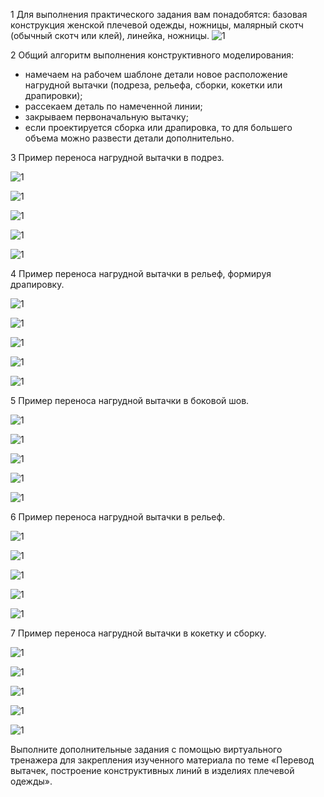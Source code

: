 1 Для выполнения практического задания вам понадобятся: базовая конструкция женской плечевой одежды, ножницы, малярный скотч (обычный скотч или клей), линейка, ножницы.
![1](/modules/shoulders/dynamic-infographic/img/infographic_imgs/pop-up_imgs/card9/1.jpg)

2 Общий алгоритм выполнения конструктивного моделирования:
- намечаем на рабочем шаблоне детали новое расположение нагрудной вытачки (подреза, рельефа, сборки, кокетки или драпировки);
- рассекаем деталь по намеченной линии;
- закрываем первоначальную вытачку;
- если проектируется сборка или драпировка, то для большего объема можно развести детали дополнительно.

3 Пример переноса нагрудной вытачки в подрез.

<div class="pop-up_img">

![1](/modules/shoulders/dynamic-infographic/img/infographic_imgs/pop-up_imgs/card9/2.jpg)

![1](/modules/shoulders/dynamic-infographic/img/infographic_imgs/pop-up_imgs/card9/arrow.jpg)

![1](/modules/shoulders/dynamic-infographic/img/infographic_imgs/pop-up_imgs/card9/3.jpg)

![1](/modules/shoulders/dynamic-infographic/img/infographic_imgs/pop-up_imgs/card9/arrow.jpg)

![1](/modules/shoulders/dynamic-infographic/img/infographic_imgs/pop-up_imgs/card9/4.jpg)

</div>

4 Пример переноса нагрудной вытачки в рельеф, формируя драпировку.

<div class="pop-up_img">

![1](/modules/shoulders/dynamic-infographic/img/infographic_imgs/pop-up_imgs/card9/5.jpg)

![1](/modules/shoulders/dynamic-infographic/img/infographic_imgs/pop-up_imgs/card9/arrow.jpg)

![1](/modules/shoulders/dynamic-infographic/img/infographic_imgs/pop-up_imgs/card9/6.jpg)

![1](/modules/shoulders/dynamic-infographic/img/infographic_imgs/pop-up_imgs/card9/arrow.jpg)

![1](/modules/shoulders/dynamic-infographic/img/infographic_imgs/pop-up_imgs/card9/7.jpg)

</div>

5 Пример переноса нагрудной вытачки в боковой шов.

<div class="pop-up_img">

![1](/modules/shoulders/dynamic-infographic/img/infographic_imgs/pop-up_imgs/card9/8.jpg)

![1](/modules/shoulders/dynamic-infographic/img/infographic_imgs/pop-up_imgs/card9/arrow.jpg)

![1](/modules/shoulders/dynamic-infographic/img/infographic_imgs/pop-up_imgs/card9/9.jpg)

![1](/modules/shoulders/dynamic-infographic/img/infographic_imgs/pop-up_imgs/card9/arrow.jpg)

![1](/modules/shoulders/dynamic-infographic/img/infographic_imgs/pop-up_imgs/card9/10.jpg)

</div>

6 Пример переноса нагрудной вытачки в рельеф.

<div class="pop-up_img">

![1](/modules/shoulders/dynamic-infographic/img/infographic_imgs/pop-up_imgs/card9/11.jpg)

![1](/modules/shoulders/dynamic-infographic/img/infographic_imgs/pop-up_imgs/card9/arrow.jpg)

![1](/modules/shoulders/dynamic-infographic/img/infographic_imgs/pop-up_imgs/card9/12.jpg)

![1](/modules/shoulders/dynamic-infographic/img/infographic_imgs/pop-up_imgs/card9/arrow.jpg)

![1](/modules/shoulders/dynamic-infographic/img/infographic_imgs/pop-up_imgs/card9/13.jpg)

</div>

7 Пример переноса нагрудной вытачки в кокетку и сборку.

<div class="pop-up_img">

![1](/modules/shoulders/dynamic-infographic/img/infographic_imgs/pop-up_imgs/card9/14.jpg)

![1](/modules/shoulders/dynamic-infographic/img/infographic_imgs/pop-up_imgs/card9/arrow.jpg)

![1](/modules/shoulders/dynamic-infographic/img/infographic_imgs/pop-up_imgs/card9/15.jpg)

![1](/modules/shoulders/dynamic-infographic/img/infographic_imgs/pop-up_imgs/card9/arrow.jpg)

![1](/modules/shoulders/dynamic-infographic/img/infographic_imgs/pop-up_imgs/card9/16.jpg)

</div>

Выполните дополнительные задания с помощью виртуального тренажера для закрепления изученного материала по теме «Перевод вытачек, построение конструктивных линий в изделиях плечевой одежды».

